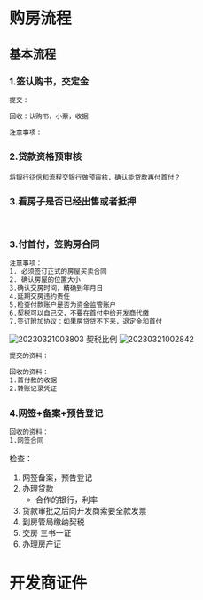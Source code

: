 # 购房流程

## 基本流程
### 1.签认购书，交定金
   ```html
   提交：

   回收：认购书，小票，收据

   注意事项：
   ```
### 2.贷款资格预审核
```
将银行征信和流程交银行做预审核，确认能贷款再付首付？

```

### 3.看房子是否已经出售或者抵押
```


```

### 3.付首付，签购房合同
   ```html
   注意事项：
   1. 必须签订正式的房屋买卖合同
   2. 确认房屋的位置大小
   3.确认交房时间，精确到年月日
   4.延期交房违约责任
   5.检查付款账户是否为资金监管账户
   6.契税可以自己交，不要在首付中给开发商代缴
   7.签订附加协议：如果房贷贷不下来，退定金和首付
   ```
![20230321003803](https://zlgan-blog.oss-cn-shenzhen.aliyuncs.com/20230321003803.png)
契税比例
![20230321002842](https://zlgan-blog.oss-cn-shenzhen.aliyuncs.com/20230321002842.png)
```html
提交的资料：

回收的资料：
1.首付款的收据
2.转账记录凭证
```



### 4.网签+备案+预告登记
```html
回收的资料：
1.网签合同
``` 
检查：

1. 网签备案，预告登记
2. 办理贷款
   - 合作的银行，利率
3. 贷款审批之后向开发商索要全款发票 
4. 到房管局缴纳契税
5. 交房
    三书一证
6. 办理房产证

# 开发商证件

